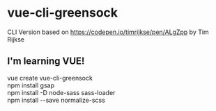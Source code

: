 # vue-cli-greensock
CLI Version based on https://codepen.io/timrijkse/pen/ALgZpp by Tim Rijkse

I'm learning VUE!
-----------------
vue create vue-cli-greensock<br>
npm install gsap<br>
npm install -D node-sass sass-loader<br>
npm install --save normalize-scss<br>
